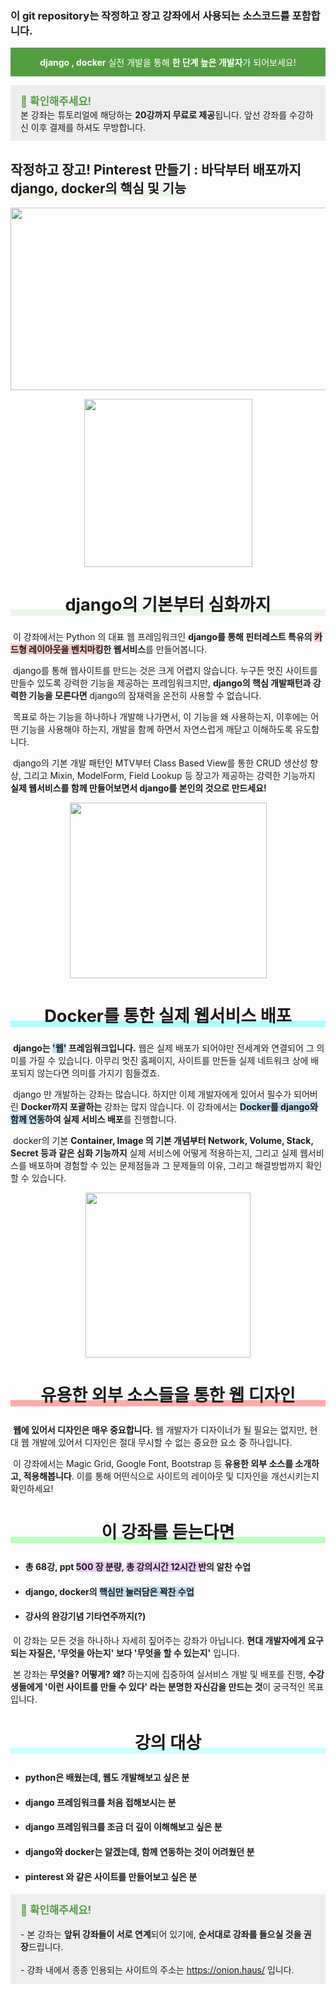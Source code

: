 ### 이 git repository는 작정하고 장고 강좌에서 사용되는 소스코드를 포함합니다.




<p style="text-align: center; background-color: #539e43; color: #fff; padding: 0.8rem;"><strong>django , docker</strong> 실전 개발을 통해 <strong>한 단계 높은 개발자</strong>가 되어보세요!</p>
<p style="background-color: #eeeeee; padding: 0.8rem 0.8rem 0.8rem 1rem;"><span style="color: #539e43;"><strong style="font-size: 1.05rem;">📣 확인해주세요!</strong></span><br />본 강좌는 튜토리얼에 해당하는 <strong>20강까지 무료로 제공</strong>됩니다. 앞선 강좌를 수강하신 이후 결제를 하셔도 무방합니다.</p>
<h2></h2>
<h2><strong>작정하고 장고! Pinterest 만들기 : 바닥부터 배포까지<br /><span style="font-size: 1.3rem; box-shadow: inset 0 -10px #ecf6e6;">django, docker의 핵심 및 기능</span></strong></h2>
<p></p>
<p></p>
<p><img src="https://cdn.inflearn.com/public/files/courses/326338/3fe0702d-f564-4e2f-a89c-f46ad5e5a040/강좌섬네일.jpg" width="519" height="292" alt="" style="display: block; margin-left: auto; margin-right: auto;" /></p>
<p></p>
<p></p>
<p><img src="https://cdn.inflearn.com/public/files/courses/326338/95dc5b85-6520-47dd-bf4d-286d18aeb097/다운로드.png" width="269" height="269" alt="" style="display: block; margin-left: auto; margin-right: auto;" /></p>
<h2 style="text-align: center; font-size: 1.7rem; box-shadow: inset 0 -10px #ecf6e6;">django의 기본부터 심화까지</h2>
<p>&nbsp;이 강좌에서는 Python 의 대표 웹 프레임워크인 <strong>django를 통해 핀터레스트 특유의 <span style="background-color: #f8cac6;">카드형 레이아웃을 벤치마킹</span>한 웹서비스</strong>를 만들어봅니다.</p>
<p>&nbsp;django를 통해 웹사이트를 만드는 것은 크게 어렵지 않습니다. 누구든 멋진 사이트를 만들수 있도록 강력한 기능을 제공하는 프레임워크지만, <strong>django의 핵심 개발패턴과 강력한 기능을 모른다면</strong> django의 잠재력을 온전히 사용할 수 없습니다.&nbsp;</p>
<p>&nbsp;목표로 하는 기능을 하나하나 개발해 나가면서, 이 기능을 왜 사용하는지, 이후에는 어떤 기능을 사용해야 하는지, 개발을 함께 하면서 자연스럽게 깨닫고 이해하도록 유도합니다.</p>
<p>&nbsp;django의 기본 개발 패턴인 MTV부터 Class Based View를 통한 CRUD 생산성 향상, 그리고 Mixin, ModelForm, Field Lookup 등 장고가 제공하는 강력한 기능까지 <strong>실제 웹서비스를 함께 만들어보면서 django를 본인의 것으로 만드세요!</strong></p>
<p></p>
<p></p>
<p><img src="https://cdn.inflearn.com/public/files/courses/326338/699192f7-aec1-4e28-a471-473387cabcca/docker-logo.png" width="315" height="281" alt="" style="display: block; margin-left: auto; margin-right: auto;" /></p>
<p></p>
<h2 style="text-align: center; font-size: 1.7rem; box-shadow: inset 0 -10px #aff;">Docker를 통한 실제 웹서비스 배포</h2>
<p>&nbsp;<strong>django는 <span style="background-color: #c2e0f4;">'웹'</span> 프레임워크입니다.</strong> 웹은 실제 배포가 되어야만 전세계와 연결되어 그 의미를 가질 수 있습니다. 아무리 멋진 홈페이지, 사이트를 만든들 실제 네트워크 상에 배포되지 않는다면 의미를 가지기 힘들겠죠.</p>
<p>&nbsp;django 만 개발하는 강좌는 많습니다. 하지만 이제 개발자에게 있어서 필수가 되어버린 <strong>Docker까지 포괄하는</strong> 강좌는 많지 않습니다. 이 강좌에서는 <strong><span style="background-color: #c2e0f4;">Docker를 django와 함께 연동</span>하여 실제 서비스 배포</strong>를 진행합니다.</p>
<p>&nbsp;docker의 기본 <strong>Container, Image 의 기본 개념부터 Network, Volume, Stack, Secret 등과 같은 심화 기능까지</strong> 실제 서비스에 어떻게 적용하는지, 그리고 실제 웹서비스를 배포하며 경험할 수 있는 문제점들과 그 문제들의 이유, 그리고 해결방법까지 확인할 수 있습니다.</p>
<p></p>
<p></p>
<p></p>
<p><img src="https://cdn.inflearn.com/public/files/courses/326338/f604fc6d-1088-43ac-954c-00b0aa67bb5f/d3d175e560ae133f1ed5cd4ec173751a.png" width="264" height="264" alt="" style="display: block; margin-left: auto; margin-right: auto;" /></p>
<h3 style="text-align: center; font-size: 1.7rem; box-shadow: inset 0 -10px #faa;">유용한 외부 소스들을 통한 웹 디자인</h3>
<p>&nbsp;<strong>웹에 있어서 디자인은 매우 중요합니다.</strong> 웹 개발자가 디자이너가 될 필요는 없지만, 현대 웹 개발에 있어서 디자인은 절대 무시할 수 없는 중요한 요소 중 하나입니다.</p>
<p>&nbsp;이 강좌에서는 Magic Grid, Google Font, Bootstrap 등 <strong>유용한 외부 소스를 소개하고, 적용해봅니다</strong>. 이를 통해 어떤식으로 사이트의 레이아웃 및 디자인을 개선시키는지 확인하세요!</p>
<p></p>
<p></p>
<p></p>
<h3 style="text-align: center; font-size: 1.7rem; box-shadow: inset 0 -10px #bfb;">이 강좌를 듣는다면</h3>
<ul>
<li>
<h4>총 68강, ppt <span style="background-color: #eccafa;">500 장 분량</span>, <span style="background-color: #eccafa;">총 강의시간 12시간 반</span>의 알찬 수업</h4>
</li>
<li>
<h4>django, docker의 <span style="background-color: #c2e0f4;">핵심만 눌러담은 꽉찬 수업</span></h4>
</li>
<li>
<h4>강사의 완강기념 기타연주까지(?)</h4>
</li>
</ul>
<p></p>
<p>&nbsp;이 강좌는 모든 것을 하나하나 자세히 짚어주는 강좌가 아닙니다. <strong>현대 개발자에게 요구되는 자질은, '무엇을 아는지' 보다 '무엇을 할 수 있는지'</strong> 입니다.</p>
<p>&nbsp;본 강좌는 <strong>무엇을? 어떻게? 왜? </strong>하는지에 집중하여 실서비스 개발 및 배포를 진행, <strong>수강생들에게 '이런 사이트를 만들 수 있다' 라는 분명한 자신감을 만드는 것</strong>이 궁극적인 목표입니다.</p>
<p></p>
<p></p>
<h3 style="text-align: center; font-size: 1.7rem; box-shadow: inset 0 -10px #cff;">강의 대상</h3>
<ul>
<li>
<h4>python은 배웠는데, 웹도 개발해보고 싶은 분</h4>
</li>
<li>
<h4><strong>django 프레임워크를 처음 접해보시는 분</strong></h4>
</li>
<li>
<h4>django 프레임워크를 조금 더 깊이 이해해보고 싶은 분</h4>
</li>
<li>
<h4>django와 docker는 알겠는데, 함께 연동하는 것이 어려웠던 분</h4>
</li>
<li>
<h4>pinterest 와 같은 사이트를 만들어보고 싶은 분</h4>
</li>
</ul>
<p></p>
<p></p>
<p style="background-color: #eeeeee; padding: 0.8rem 0.8rem 0.8rem 1rem;"><span style="color: #539e43;"><strong style="font-size: 1.05rem;">📣 확인해주세요!<br /></strong></span><br />- 본 강좌는 <strong>앞뒤 강좌들이 서로 연계</strong>되어 있기에, <strong>순서대로 강좌를 들으실 것을 권장</strong>드립니다.<br /><br /><span style="color: #3598db;"></span>- 강좌 내에서 종종 인용되는 사이트의 주소는 <a href="https://onion.haus/" target="_blank" rel="noopener">https://onion.haus/</a>&nbsp;입니다.</p>
<p></p>

